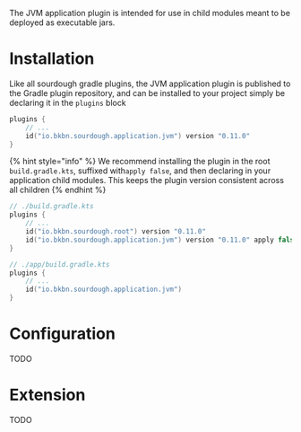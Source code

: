 The JVM application plugin is intended for use in child modules meant to be deployed as executable jars.

# Installation

Like all sourdough gradle plugins, the JVM application plugin is published to the Gradle plugin repository, and can be
installed to your project simply be declaring it in the `plugins` block

```kotlin
plugins {
    // ...
    id("io.bkbn.sourdough.application.jvm") version "0.11.0"
}
```

{% hint style="info" %}
We recommend installing the plugin in the root `build.gradle.kts`, suffixed with`apply false`, and then declaring in
your application child modules. This keeps the plugin version consistent across all children
{% endhint %}

```kotlin
// ./build.gradle.kts
plugins {
    // ...
    id("io.bkbn.sourdough.root") version "0.11.0"
    id("io.bkbn.sourdough.application.jvm") version "0.11.0" apply false
}

// ./app/build.gradle.kts
plugins {
    // ...
    id("io.bkbn.sourdough.application.jvm")
}
```

# Configuration

TODO

# Extension

TODO